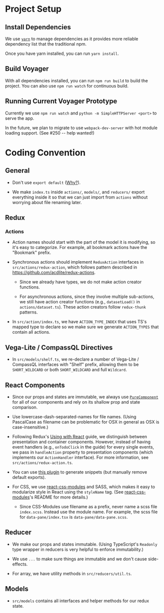 # Project Setup

## Install Dependencies

We use [`yarn`](https://yarnpkg.com/en/) to manage dependencies as it provides more reliable dependency list that the traditional npm.

Once you have yarn installed, you can run `yarn install`.

## Build Voyager

With all dependencies installed, you can run `npm run build` to build the project.
You can also use `npm run watch` for continuous build.

## Running Current Voyager Prototype

Currently we use `npm run watch` and `python -m SimpleHTTPServer <port>` to serve the app.

In the future, we plan to migrate to use `webpack-dev-server` with hot module loading support. (See #250 -- help wanted!)


# Coding Convention

## General

- Don't use `export default` ([Why?](https://basarat.gitbooks.io/typescript/docs/tips/defaultIsBad.html)).

- We make `index.ts` inside `actions/`, `models/`, and `reducers/` export everything inside it so that we can just import from `actions` without worrying about file renaming later.

## Redux

### Actions

- Action names should start with the part of the model it is modifying, so it's easy to categorize. For example, all bookmark actions have the "Bookmark" prefix.

- Synchronous actions should implement `ReduxAction` interfaces in `src/actions/redux-action`, which follows pattern described in https://github.com/acdlite/redux-actions.
  - Since we already have types, we do not make action creator functions.

  - For asynchronous actions, since they involve multiple sub-actions, we still have action creator functions (e.g., `datasetLoad()` in `actions/dataset.ts`). These action creators follow  `redux-thunk` patterns.

- In `src/action/index.ts`, we have `ACTION_TYPE_INDEX` that uses TS's mapped type to declare so we make sure we generate `ACTION_TYPES` that contain all actions.

## Vega-Lite / CompassQL Directives

- In `src/models/shelf.ts`, we re-declare a number of Vega-Lite / CompassQL interfaces with "Shelf" prefix, allowing them to be `SHORT_WILDCARD` or both `SHORT_WILDCARD` and full `Wildcard`.

## React Components

- Since our props and states are immutable, we always use [`PureComponent`](https://facebook.github.io/react/docs/react-api.html#react.purecomponent) for all of our components and rely on its shallow prop and state comparison.

- Use lowercase-dash-separated-names for file names. (Using PascalCase as filename can be problematic for OSX in general as OSX is case-insensitive.)

- Following Redux's [Using with React](http://redux.js.org/docs/basics/UsageWithReact.html) guide, we distinguish between presentation and container components. However, instead of having event handlers (e.g., `onTodoClick` in the guide) for every single events, we pass in `handleAction` property to presentation components (which implements our `ActionHandler` interface).  For more information, see `src/actions/redux-action.ts`.

- You can use [this plugin](https://marketplace.visualstudio.com/items?itemName=infeng.vscode-react-typescript) to generate snippets (but manually remove default exports).

- For CSS, we use [react-css-modules](https://github.com/gajus/react-css-modules) and SASS, which makes it easy to modularize style in React using the `styleName` tag.  (See [react-css-modules](https://github.com/gajus/react-css-modules)'s README for more details.)
  - Since CSS-Modules use filename as a prefix, never name a scss file `index.scss`.  Instead use the module name.  For example, the scss file for `data-pane/index.tsx` is `data-pane/data-pane.scss`.

## Reducer

- We make our props and states immutable. (Using TypeScript's `Readonly` type wrapper in reducers is very helpful to enforce immutability.)

- We use `...` to make sure things are immutable and we don't cause side-effects.

- For array, we have utility methods in `src/reducers/util.ts`.

## Models

- `src/models` contains all interfaces and helper methods for our redux state.
